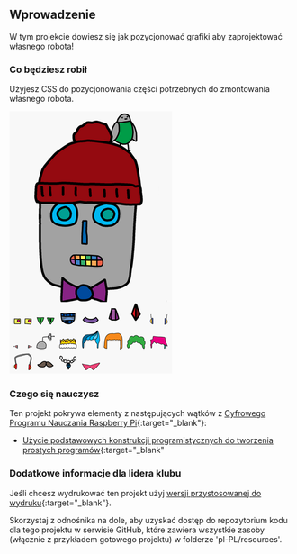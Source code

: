 ## Wprowadzenie

W tym projekcie dowiesz się jak pozycjonować grafiki aby zaprojektować własnego robota!

### Co będziesz robił

Użyjesz CSS do pozycjonowania części potrzebnych do zmontowania własnego robota.

![zrzut ekranu](images/robot-final.png)

### Czego się nauczysz

Ten projekt pokrywa elementy z następujących wątków z [Cyfrowego Programu Nauczania Raspberry Pi](http://rpf.io/curriculum){:target="_blank"}:

+ [Użycie podstawowych konstrukcji programistycznych do tworzenia prostych programów](https://www.raspberrypi.org/curriculum/programming/creator){:target="_blank"

### Dodatkowe informacje dla lidera klubu

Jeśli chcesz wydrukować ten projekt użyj [wersji przystosowanej do wydruku](https://projects.raspberrypi.org/en/projects/build-a-robot/print){:target="_blank"}.

Skorzystaj z odnośnika na dole, aby uzyskać dostęp do repozytorium kodu dla tego projektu w serwisie GitHub, które zawiera wszystkie zasoby (włącznie z przykładem gotowego projektu) w folderze 'pl-PL/resources'.